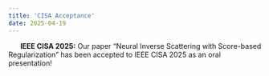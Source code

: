 ```yaml
---
title: 'CISA Acceptance'
date: 2025-04-19
---
```


&nbsp;&nbsp;&nbsp;&nbsp;&nbsp; **IEEE CISA 2025:** Our paper “Neural Inverse Scattering with Score-based Regularization” has been accepted to IEEE CISA 2025 as an oral presentation!